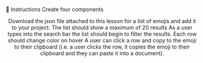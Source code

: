 💬 Instructions
Create four components
<Header> 
<SearchInput>
<EmojiResults>
<EmojiRow>
Download the json file attached to this lesson for a list of emojis and add it to your project.
The list should show a maximum of 20 results
As a user types into the search bar the list should begin to filter the results.
Each row should change color on hover
A user can click a row and copy to the emoji to their clipboard (i.e. a user clicks the row, it copies the emoji to their clipboard and they can paste it into a document).
